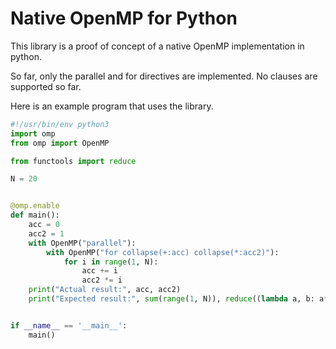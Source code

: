 # Native OpenMP for Python
This library is a proof of concept of a native OpenMP implementation in python.

So far, only the parallel and for directives are implemented. No clauses are supported so far.

Here is an example program that uses the library.

```python
#!/usr/bin/env python3
import omp
from omp import OpenMP

from functools import reduce

N = 20


@omp.enable
def main():
    acc = 0
    acc2 = 1
    with OpenMP("parallel"):
        with OpenMP("for collapse(+:acc) collapse(*:acc2)"):
            for i in range(1, N):
                acc += i
                acc2 *= i
    print("Actual result:", acc, acc2)
    print("Expected result:", sum(range(1, N)), reduce((lambda a, b: a*b), range(1, N), 1))


if __name__ == '__main__':
    main()
```

<!-- See `examples` for example usages of the library. ->>
